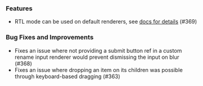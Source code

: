 ### Features
- RTL mode can be used on default renderers, see [docs for details](https://rct.lukasbach.com//docs/guides/accessibility#right-to-left-mode-rtl) (#369)

### Bug Fixes and Improvements
- Fixes an issue where not providing a submit button ref in a custom rename input renderer would prevent dismissing the input on blur (#368)
- Fixes an issue where dropping an item on its children was possible through keyboard-based dragging (#363)